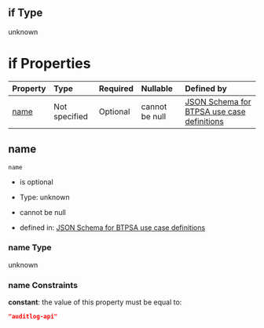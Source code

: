 ## if Type

unknown

# if Properties

| Property      | Type          | Required | Nullable       | Defined by                                                                                                                                                                                                      |
| :------------ | :------------ | :------- | :------------- | :-------------------------------------------------------------------------------------------------------------------------------------------------------------------------------------------------------------- |
| [name](#name) | Not specified | Optional | cannot be null | [JSON Schema for BTPSA use case definitions](btpsa-usecase-properties-services-items-allof-1-then-allof-9-if-properties-name.md "undefined#/properties/services/items/allOf/1/then/allOf/9/if/properties/name") |

## name



`name`

*   is optional

*   Type: unknown

*   cannot be null

*   defined in: [JSON Schema for BTPSA use case definitions](btpsa-usecase-properties-services-items-allof-1-then-allof-9-if-properties-name.md "undefined#/properties/services/items/allOf/1/then/allOf/9/if/properties/name")

### name Type

unknown

### name Constraints

**constant**: the value of this property must be equal to:

```json
"auditlog-api"
```

